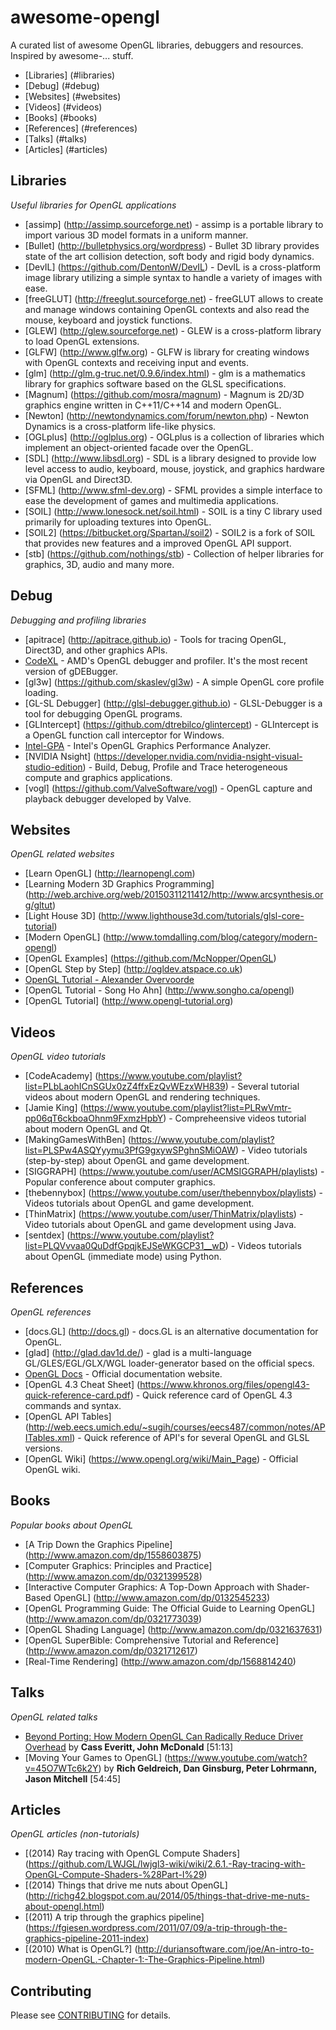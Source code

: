 # awesome-opengl
A curated list of awesome OpenGL libraries, debuggers and resources. Inspired by awesome-... stuff.

* [Libraries] (#libraries)
* [Debug] (#debug)
* [Websites] (#websites)
* [Videos] (#videos)
* [Books] (#books)
* [References] (#references)
* [Talks] (#talks)
* [Articles] (#articles)

## Libraries

*Useful libraries for OpenGL applications*

* [assimp] (http://assimp.sourceforge.net) - assimp is a portable library to import various 3D model formats in a uniform manner.
* [Bullet] (http://bulletphysics.org/wordpress) - Bullet 3D library provides state of the art collision detection, soft body and rigid body dynamics.
* [DevIL] (https://github.com/DentonW/DevIL) - DevIL is a cross-platform image library utilizing a simple syntax to handle a variety of images with ease.
* [freeGLUT] (http://freeglut.sourceforge.net) - freeGLUT allows to create and manage windows containing OpenGL contexts and also read the mouse, keyboard and joystick functions.
* [GLEW] (http://glew.sourceforge.net) - GLEW is a cross-platform library to load OpenGL extensions.
* [GLFW] (http://www.glfw.org) - GLFW is library for creating windows with OpenGL contexts and receiving input and events.
* [glm] (http://glm.g-truc.net/0.9.6/index.html) - glm is a mathematics library for graphics software based on the GLSL specifications.
* [Magnum] (https://github.com/mosra/magnum) - Magnum is 2D/3D graphics engine written in C++11/C++14 and modern OpenGL.
* [Newton] (http://newtondynamics.com/forum/newton.php) - Newton Dynamics is a cross-platform life-like physics.
* [OGLplus] (http://oglplus.org) - OGLplus is a collection of libraries which implement an object-oriented facade over the OpenGL.
* [SDL] (http://www.libsdl.org) - SDL is a library designed to provide low level access to audio, keyboard, mouse, joystick, and graphics hardware via OpenGL and Direct3D.
* [SFML] (http://www.sfml-dev.org) - SFML provides a simple interface to ease the development of games and multimedia applications.
* [SOIL] (http://www.lonesock.net/soil.html) - SOIL is a tiny C library used primarily for uploading textures into OpenGL.
* [SOIL2] (https://bitbucket.org/SpartanJ/soil2) - SOIL2 is a fork of SOIL that provides new features and a improved OpenGL API support.
* [stb] (https://github.com/nothings/stb) - Collection of helper libraries for graphics, 3D, audio and many more.

## Debug

*Debugging and profiling libraries*

* [apitrace] (http://apitrace.github.io) - Tools for tracing OpenGL, Direct3D, and other graphics APIs.
* [CodeXL](http://developer.amd.com/tools-and-sdks/opencl-zone/codexl/) - AMD's OpenGL debugger and profiler. It's the most recent version of gDEBugger.
* [gl3w] (https://github.com/skaslev/gl3w) - A simple OpenGL core profile loading.
* [GL-SL Debugger] (http://glsl-debugger.github.io) - GLSL-Debugger is a tool for debugging OpenGL programs.
* [GLIntercept] (https://github.com/dtrebilco/glintercept) - GLIntercept is a OpenGL function call interceptor for Windows.
* [Intel-GPA](https://software.intel.com/en-us/gpa) - Intel's OpenGL Graphics Performance Analyzer.
* [NVIDIA Nsight] (https://developer.nvidia.com/nvidia-nsight-visual-studio-edition) - Build, Debug, Profile and Trace heterogeneous compute and graphics applications.
* [vogl] (https://github.com/ValveSoftware/vogl) - OpenGL capture and playback debugger developed by Valve.

## Websites

*OpenGL related websites*

* [Learn OpenGL] (http://learnopengl.com)
* [Learning Modern 3D Graphics Programming] (http://web.archive.org/web/20150311211412/http://www.arcsynthesis.org/gltut)
* [Light House 3D] (http://www.lighthouse3d.com/tutorials/glsl-core-tutorial)
* [Modern OpenGL] (http://www.tomdalling.com/blog/category/modern-opengl)
* [OpenGL Examples] (https://github.com/McNopper/OpenGL)
* [OpenGL Step by Step] (http://ogldev.atspace.co.uk)
* [OpenGL Tutorial - Alexander Overvoorde](https://open.gl)
* [OpenGL Tutorial - Song Ho Ahn] (http://www.songho.ca/opengl)
* [OpenGL Tutorial] (http://www.opengl-tutorial.org)

## Videos

*OpenGL video tutorials*

* [CodeAcademy] (https://www.youtube.com/playlist?list=PLbLaohICnSGUx0zZ4ffxEzQvWEzxWH839) - Several tutorial videos about modern OpenGL and rendering techniques.
* [Jamie King] (https://www.youtube.com/playlist?list=PLRwVmtr-pp06qT6ckboaOhnm9FxmzHpbY) - Compreheensive videos tutorial about modern OpenGL and Qt.
* [MakingGamesWithBen] (https://www.youtube.com/playlist?list=PLSPw4ASQYyymu3PfG9gxywSPghnSMiOAW) - Video tutorials (step-by-step) about OpenGL and game development.
* [SIGGRAPH] (https://www.youtube.com/user/ACMSIGGRAPH/playlists) - Popular conference about computer graphics.
* [thebennybox] (https://www.youtube.com/user/thebennybox/playlists) - Videos tutorials about OpenGL and game development.
* [ThinMatrix] (https://www.youtube.com/user/ThinMatrix/playlists) - Video tutorials about OpenGL and game development using Java.
* [sentdex] (https://www.youtube.com/playlist?list=PLQVvvaa0QuDdfGpqjkEJSeWKGCP31__wD) - Videos tutorials about OpenGL (immediate mode) using Python.

## References

*OpenGL references*

* [docs.GL] (http://docs.gl) - docs.GL is an alternative documentation for OpenGL.
* [glad] (http://glad.dav1d.de/) - glad is a multi-language GL/GLES/EGL/GLX/WGL loader-generator based on the official specs.
* [OpenGL Docs](https://www.opengl.org/sdk/docs) - Official documentation website.
* [OpenGL 4.3 Cheat Sheet] (https://www.khronos.org/files/opengl43-quick-reference-card.pdf) - Quick reference card of OpenGL 4.3 commands and syntax.
* [OpenGL API Tables] (http://web.eecs.umich.edu/~sugih/courses/eecs487/common/notes/APITables.xml) - Quick reference of API's for several OpenGL and GLSL versions.
* [OpenGL Wiki] (https://www.opengl.org/wiki/Main_Page) - Official OpenGL wiki.


## Books

*Popular books about OpenGL*

* [A Trip Down the Graphics Pipeline] (http://www.amazon.com/dp/1558603875)
* [Computer Graphics: Principles and Practice] (http://www.amazon.com/dp/0321399528)
* [Interactive Computer Graphics: A Top-Down Approach with Shader-Based OpenGL] (http://www.amazon.com/dp/0132545233)
* [OpenGL Programming Guide: The Official Guide to Learning OpenGL] (http://www.amazon.com/dp/0321773039)
* [OpenGL Shading Language] (http://www.amazon.com/dp/0321637631)
* [OpenGL SuperBible: Comprehensive Tutorial and Reference] (http://www.amazon.com/dp/0321712617)
* [Real-Time Rendering] (http://www.amazon.com/dp/1568814240)

## Talks

*OpenGL related talks*

* [Beyond Porting: How Modern OpenGL Can Radically Reduce Driver Overhead](https://www.youtube.com/watch?v=-bCeNzgiJ8I) by **Cass Everitt, John McDonald** [51:13]
* [Moving Your Games to OpenGL] (https://www.youtube.com/watch?v=45O7WTc6k2Y) by **Rich Geldreich, Dan Ginsburg, Peter Lohrmann, Jason Mitchell** [54:45]

## Articles

*OpenGL articles (non-tutorials)*

* [(2014) Ray tracing with OpenGL Compute Shaders] (https://github.com/LWJGL/lwjgl3-wiki/wiki/2.6.1.-Ray-tracing-with-OpenGL-Compute-Shaders-%28Part-I%29)
* [(2014) Things that drive me nuts about OpenGL] (http://richg42.blogspot.com.au/2014/05/things-that-drive-me-nuts-about-opengl.html)
* [(2011) A trip through the graphics pipeline] (https://fgiesen.wordpress.com/2011/07/09/a-trip-through-the-graphics-pipeline-2011-index)
* [(2010) What is OpenGL?] (http://duriansoftware.com/joe/An-intro-to-modern-OpenGL.-Chapter-1:-The-Graphics-Pipeline.html)

## Contributing
Please see [CONTRIBUTING](https://github.com/eug/awesome-opengl/blob/master/CONTRIBUTING.md) for details.
